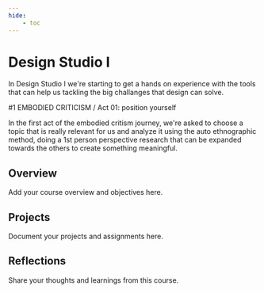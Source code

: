 ```yaml
---
hide:
    - toc
---
```


# Design Studio I

In Design Studio I we're starting to get a hands on experience with the tools that can help us tackling the big challanges that design can solve.

#1 EMBODIED CRITICISM / Act 01: position yourself


In the first act of the embodied critism journey, we're asked to choose a topic that is really relevant for us and analyze it using the auto ethnographic method, doing a 1st person perspective research that can be expanded towards the others to create something meaningful.
























## Overview

Add your course overview and objectives here.

## Projects

Document your projects and assignments here.

## Reflections

Share your thoughts and learnings from this course.
